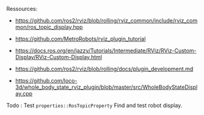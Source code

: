 Ressources:

* https://github.com/ros2/rviz/blob/rolling/rviz_common/include/rviz_common/ros_topic_display.hpp
* https://github.com/MetroRobots/rviz_plugin_tutorial

* https://docs.ros.org/en/jazzy/Tutorials/Intermediate/RViz/RViz-Custom-Display/RViz-Custom-Display.html
* https://github.com/ros2/rviz/blob/rolling/docs/plugin_development.md

* https://github.com/loco-3d/whole_body_state_rviz_plugin/blob/master/src/WholeBodyStateDisplay.cpp

Todo :
Test `properties::RosTopicProperty`
Find and test robot display.